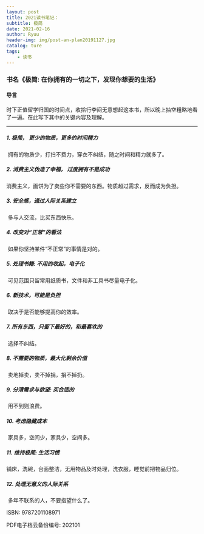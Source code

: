 ```yaml
---
layout: post
title: 2021读书笔记：
subtitle: 极简 
date: 2021-02-16
author: Ryuu
header-img: img/post-an-plan20191127.jpg
catalog: ture
tags:
    - 读书
---
```


### 书名《极简: 在你拥有的一切之下，发现你想要的生活》



#### 导言

​		时下正值留学归国的时间点，收拾行李间无意想起这本书，所以晚上抽空粗略地看了一遍。在此写下其中的关键内容及理解。

<hr>

##### 1. 极简， 更少的物质，更多的时间精力

​		拥有的物质少，打扫不费力，穿衣不纠结，随之时间和精力就多了。

##### 2. 消费主义伪造了幸福， 过度拥有不是成功

​		消费主义，画饼为了卖些你不需要的东西。物质超过需求，反而成为负担。

##### 3. 安全感，通过人际关系建立

​		多与人交流，比买东西快乐。

##### 4. 改变对“正常”的看法

​		如果你坚持某件“不正常”的事情是对的。

##### 5. 处理书籍: 不用的收起，电子化

​		可见范围只留常用纸质书，文件和非工具书尽量电子化。

##### 6. 新技术，可能是负担

​		取决于是否能够提高你的效率。

##### 7. 所有东西，只留下最好的，和最喜欢的

​		选择不纠结。

##### 8. 不需要的物质，最大化剩余价值

​		卖地掉卖，卖不掉捐，捐不掉扔。

##### 9. 分清需求与欲望: 买合适的

​		用不到则浪费。

##### 10. 考虑隐藏成本

​		家具多，空间少，家具少，空间多。

##### 11. 维持极简: 生活习惯

​		铺床，洗碗，台面整洁，无用物品及时处理，洗衣服，睡觉前把物品归位。

##### 12. 处理无意义的人际关系

​		多年不联系的人，不要指望什么了。



ISBN: 9787201108971 

PDF电子档云备份编号: 202101

